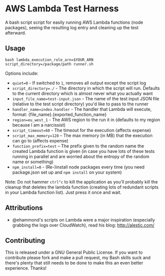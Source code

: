 # AWS Lambda Test Harness

A bash script script for easily running AWS Lambda functions (node packages), seeing the resulting log entry and cleaning up the test afterward.

## Usage

```
bash lambda_execution_role_arn=$YOUR_ARN script_directory=/package/path runner.sh 
```

Options include:

* `quiet=0` - If switched to `1`, removes all output except the script log
* `script_directory=./` - The directory in which the script will run. Defaults to the current directory which is almost never what you actually want
* `input_file_name=test-input.json` - The name of the test input JSON file (relative to the test script directory) you'd like to pass to the runner
* `handler_name=index.handler` - The handler that Lambda will execute, format: {file_name}.{exported_function_name} 
* `region=eu_west_1` - The AWS region to the run it in (defaults to my region because I am a narcissist)
* `script_timeout=60` - The timeout for the execution (affects expense)
* `script_max_memory=128` – The max memory (in MB) that the execution can go to (affects expense)
* `function_prefix=test` – The prefix given to the random name the created Lambda function is given (in case you have lots of these tests running in parallel and are worried about the entropy of the random name or something)
* `npm_install=0` - (Re-)install node packages every time (you need package.json set up and `npm install` on your system)

Note: Do not hammer `ctrl^c` to kill the application as you'll probably kill the cleanup that deletes the lambda function (creating lots of redundant scripts in your Lambda function list). Just press it once and wait.

## Attributions

* @ehammond's scripts on Lambda were a major inspiration (especially grabbing the logs over CloudWatch), read his blog: http://alestic.com/

## Contributing

This is released under a GNU General Public License. If you want to contribute please fork and make a pull request, my Bash skills suck and there's plenty that still needs to be done to make this an even better experience. Thanks!
